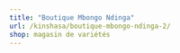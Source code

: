 ```yaml
---
title: "Boutique Mbongo Ndinga"
url: /kinshasa/boutique-mbongo-ndinga-2/
shop: magasin de variétés
---
```

